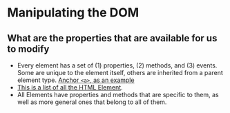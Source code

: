 # Manipulating the DOM
## What are the properties that are available for us to modify
* Every element has a set of (1) properties, (2) methods, and (3) events. Some are unique to the element itself, others are inherited from a parent element type. [Anchor `<a>`, as an example](https://developer.mozilla.org/en-US/docs/Web/API/HTMLAnchorElement)
* [This is a list of all the HTML Element](https://developer.mozilla.org/en-US/docs/Web/API/HTML_DOM_API#html_element_interfaces_2). 
* All Elements have properties and methods that are specific to them, as well as more general ones that belong to all of them. 


